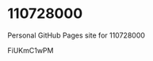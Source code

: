 # 110728000
Personal GitHub Pages site for 110728000















































FiUKmC1wPM
